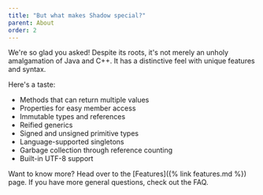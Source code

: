 ```yaml
---
title: "But what makes Shadow special?"
parent: About
order: 2
---
```


We're so glad you asked!  Despite its roots, it's not merely an unholy amalgamation of Java and C++.  It has a distinctive feel with unique features and syntax.

Here's a taste:

- Methods that can return multiple values
- Properties for easy member access
- Immutable types and references
- Reified generics
- Signed and unsigned primitive types
- Language-supported singletons
- Garbage collection through reference counting
- Built-in UTF-8 support

Want to know more?  Head over to the [Features]({% link features.md %}) page.  If you have more general questions, check out the FAQ.